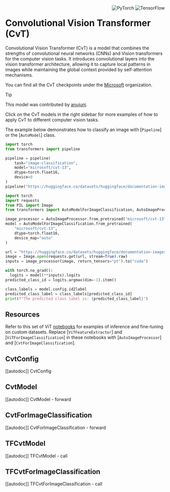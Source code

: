 <!--Copyright 2022 The HuggingFace Team. All rights reserved.

Licensed under the Apache License, Version 2.0 (the "License"); you may not use this file except in compliance with
the License. You may obtain a copy of the License at

http://www.apache.org/licenses/LICENSE-2.0

Unless required by applicable law or agreed to in writing, software distributed under the License is distributed on
an "AS IS" BASIS, WITHOUT WARRANTIES OR CONDITIONS OF ANY KIND, either express or implied. See the License for the
specific language governing permissions and limitations under the License.

⚠️ Note that this file is in Markdown but contain specific syntax for our doc-builder (similar to MDX) that may not be
rendered properly in your Markdown viewer.

-->

<div style="float: right;">
    <div class="flex flex-wrap space-x-1">
        <img alt="PyTorch" src="https://img.shields.io/badge/PyTorch-DE3412?style=flat&logo=pytorch&logoColor=white">
        <img alt="TensorFlow" src="https://img.shields.io/badge/TensorFlow-FF6F00?style=flat&logo=tensorflow&logoColor=white">
    </div>
</div>

# Convolutional Vision Transformer (CvT)

Convolutional Vision Transformer (CvT) is a model that combines the strengths of convolutional neural networks (CNNs) and Vision transformers for the computer vision tasks. It introduces convolutional layers into the vision transformer architecture, allowing it to capture local patterns in images while maintaining the global context provided by self-attention mechanisms.

You can find all the CvT checkpoints under the [Microsoft](https://huggingface.co/microsoft?search_models=cvt) organization.

> [!TIP]
> This model was contributed by [anujunj](https://huggingface.co/anugunj).
> 
> Click on the CvT models in the right sidebar for more examples of how to apply CvT to different computer vision tasks.

The example below demonstrates how to classify an image with [`Pipeline`] or the [`AutoModel`] class.

<hfoptions id="usage">
<hfoption id="Pipeline">

```py
import torch
from transformers import pipeline

pipeline = pipeline(
    task="image-classification",
    model="microsoft/cvt-13",
    dtype=torch.float16,
    device=0 
)
pipeline("https://huggingface.co/datasets/huggingface/documentation-images/resolve/main/pipeline-cat-chonk.jpeg")
```

</hfoption>
<hfoption id="AutoModel">

```py
import torch
import requests
from PIL import Image
from transformers import AutoModelForImageClassification, AutoImageProcessor

image_processor = AutoImageProcessor.from_pretrained("microsoft/cvt-13")
model = AutoModelForImageClassification.from_pretrained(
    "microsoft/cvt-13",
    dtype=torch.float16,
    device_map="auto"
)

url = "https://huggingface.co/datasets/huggingface/documentation-images/resolve/main/pipeline-cat-chonk.jpeg"
image = Image.open(requests.get(url, stream=True).raw)
inputs = image_processor(image, return_tensors="pt").to("cuda")

with torch.no_grad():
  logits = model(**inputs).logits
predicted_class_id = logits.argmax(dim=-1).item()

class_labels = model.config.id2label
predicted_class_label = class_labels[predicted_class_id]
print(f"The predicted class label is: {predicted_class_label}")
```

</hfoption>
</hfoptions>

## Resources

Refer to this set of ViT [notebooks](https://github.com/NielsRogge/Transformers-Tutorials/tree/master/VisionTransformer) for examples of inference and fine-tuning on custom datasets. Replace [`ViTFeatureExtractor`] and [`ViTForImageClassification`] in these notebooks with [`AutoImageProcessor`] and [`CvtForImageClassification`].

## CvtConfig

[[autodoc]] CvtConfig

<frameworkcontent>
<pt>

## CvtModel

[[autodoc]] CvtModel
    - forward

## CvtForImageClassification

[[autodoc]] CvtForImageClassification
    - forward

</pt>
<tf>

## TFCvtModel

[[autodoc]] TFCvtModel
    - call

## TFCvtForImageClassification

[[autodoc]] TFCvtForImageClassification
    - call

</tf>
</frameworkcontent>
